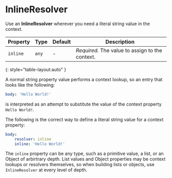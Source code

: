 # InlineResolver

Use an **InlineResolver** wherever you need a literal string value in the context.

| Property | Type  | Default | Description                                     |
| -------- | ----- | ------- | ----------------------------------------------- |
| `inline` | `any` | -       | _Required._ The value to assign to the context. |
{: style="table-layout:auto" }

A normal string property value performs a context lookup, so
an entry that looks like the following:

```yml
body: 'Hello World!'
```

is interpreted as an attempt to substitute the value of the context property `Hello World!`.

The following is the correct way to define a literal string value for a context property:

```yml
body:
    resolver: inline
    inline: 'Hello World!'
```

The `inline` property can be any type, such as a primitive value, a list, or an Object of arbirtrary depth.
List values and Object properties may be context lookups or resolvers themselves, so
when building lists or objects, use `InlineResolver` at every level of depth.
